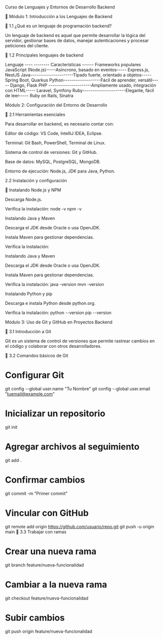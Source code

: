  Curso de Lenguajes y Entornos de Desarrollo Backend

📖 Módulo 1: Introducción a los Lenguajes de Backend

🔹 1.1 ¿Qué es un lenguaje de programación backend?

Un lenguaje de backend es aquel que permite desarrollar la lógica del servidor, gestionar bases de datos, manejar autenticaciones y procesar peticiones del cliente.

🔹 1.2 Principales lenguajes de backend

Lenguaje   ----  -------- Características      ------      Frameworks populares
JavaScript (Node.js)-----Asíncrono, basado en eventos----- Express.js, NestJS
Java----------------------Tipado fuerte, orientado a objetos----- Spring Boot, Quarkus
Python-------------------Fácil de aprender, versátil----- Django, Flask
PHP ----------------------Ampliamente usado, integración con HTML----- Laravel, Symfony
Ruby----------------------Elegante, fácil de leer----- Ruby on Rails, Sinatra

Módulo 2: Configuración del Entorno de Desarrollo

🔹 2.1 Herramientas esenciales

Para desarrollar en backend, es necesario contar con:

Editor de código: VS Code, IntelliJ IDEA, Eclipse.

Terminal: Git Bash, PowerShell, Terminal de Linux.

Sistema de control de versiones: Git y GitHub.

Base de datos: MySQL, PostgreSQL, MongoDB.

Entorno de ejecución: Node.js, JDK para Java, Python.

2.2 Instalación y configuración

🔸 Instalando Node.js y NPM

Descarga Node.js.

Verifica la instalación:
node -v
npm -v

Instalando Java y Maven

Descarga el JDK desde Oracle o usa OpenJDK.

Instala Maven para gestionar dependencias.

Verifica la instalación:

Instalando Java y Maven

Descarga el JDK desde Oracle o usa OpenJDK.

Instala Maven para gestionar dependencias.

Verifica la instalación:
java -version
mvn -version

Instalando Python y pip

Descarga e instala Python desde python.org.

Verifica la instalación:
python --version
pip --version

Módulo 3: Uso de Git y GitHub en Proyectos Backend

🔹 3.1 Introducción a Git

Git es un sistema de control de versiones que permite rastrear cambios en el código y colaborar con otros desarrolladores.

🔹 3.2 Comandos básicos de Git
# Configurar Git
git config --global user.name "Tu Nombre"
git config --global user.email "tuemail@example.com"

# Inicializar un repositorio
git init

# Agregar archivos al seguimiento
git add .

# Confirmar cambios
git commit -m "Primer commit"

# Vincular con GitHub
git remote add origin https://github.com/usuario/repo.git
git push -u origin main
🔹 3.3 Trabajar con ramas
# Crear una nueva rama
git branch feature/nueva-funcionalidad

# Cambiar a la nueva rama
git checkout feature/nueva-funcionalidad

# Subir cambios
git push origin feature/nueva-funcionalidad
